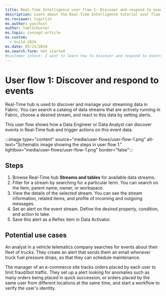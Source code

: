 ```yaml
---
title: Real-Time Intelligence user flow 1- Discover and respond to events
description: Learn about the Real-Time Intelligence tutorial user flow 1 and how to discover and respond to events in Microsoft Fabric.
ms.reviewer: tzgitlin
ms.author: yaschust
author: YaelSchuster
ms.topic: concept-article
ms.custom:
  - build-2024
ms.date: 05/21/2024
ms.search.form: Get started
#customer intent: I want to learn how to discover and respond to events in Real-Time Intelligence.
---
```

# User flow 1: Discover and respond to events

Real-Time hub is used to discover and manage your streaming data in Fabric. You can search a catalog of data streams that are actively running in Fabric, choose a desired stream, and react to this data by setting alerts.

This user flow shows how a Data Engineer or Data Analyst can discover events in Real-Time hub and trigger actions on this event data.

:::image type="content" source="media/user-flows/user-flow-1.png" alt-text="Schematic image showing the steps in user flow 1."  lightbox="media/user-flows/user-flow-1.png" border="false":::

## Steps

1. Browse Real-Time hub **Streams and tables** for available data streams.
1. Filter for a stream by searching for a particular term. You can search on the item, parent name, owner, or workspace.
1. View the details of the selected stream. You can see the stream information, related items, and profile of incoming and outgoing messages.
1. Set an alert on the event stream. Define the desired property, condition, and action to take.
1. Save this alert as a Reflex item in Data Activator.

## Potential use cases

An analyst in a vehicle telematics company searches for events about their fleet of trucks. They create an alert that sends them an email whenever truck fuel pressure drops, so that they can schedule maintenance.

The manager of an e-commerce site tracks orders placed by each user to limit fraud/bot traffic. They set up a alert looking for anomalies such as many orders being placed in quick succession, or orders placed by the same user from different locations at the same time, and start a workflow to verify the user's identity.

